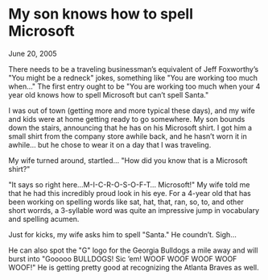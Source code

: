 # My son knows how to spell Microsoft

June 20, 2005

There needs to be a traveling businessman’s equivalent of Jeff Foxworthy’s "You might be a redneck" jokes, something like "You are working too much when…"  The first entry ought to be "You are working too much when your 4 year old knows how to spell Microsoft but can’t spell Santa."

I was out of town (getting more and more typical these days), and my wife and kids were at home getting ready to go somewhere.  My son bounds down the stairs, announcing that he has on his Microsoft shirt.  I got him a small shirt from the company store awhile back, and he hasn’t worn it in awhile… but he chose to wear it on a day that I was traveling. 

My wife turned around, startled… "How did you know that is a Microsoft shirt?"

"It says so right here…M-I-C-R-O-S-O-F-T… Microsoft!"  My wife told me that he had this incredibly proud look in his eye.  For a 4-year old that has been working on spelling words like sat, hat, that, ran, so, to, and other short worrds, a 3-syllable word was quite an impressive jump in vocabulary and spelling acumen.

Just for kicks, my wife asks him to spell "Santa."  He coundn’t.  Sigh…

He can also spot the "G" logo for the Georgia Bulldogs a mile away and will burst into "Gooooo BULLDOGS!  Sic ’em!  WOOF WOOF WOOF WOOF WOOF!"  He is getting pretty good at recognizing the Atlanta Braves as well.